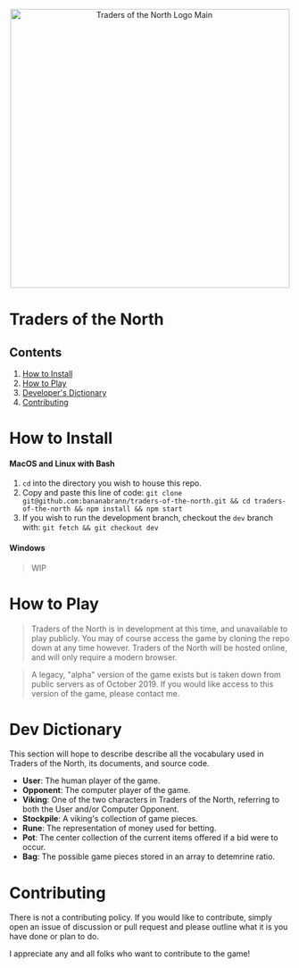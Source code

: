 <div>
  <p align="center">
    <img src="https://traders-of-the-north.s3.amazonaws.com/traders-of-the-north-logo-main.png" alt="Traders of the North Logo Main" width="500" align="center" />
  </p>

</div>

# Traders of the North
## Contents
1. [How to Install](#how-to-install)
1. [How to Play](#how-to-play)
1. [Developer's Dictionary](#dev-dictionary)
1. [Contributing](#contributing)

# How to Install
#### MacOS and Linux with Bash
1. `cd` into the directory you wish to house this repo.
1. Copy and paste this line of code: `git clone git@github.com:bananabrann/traders-of-the-north.git && cd traders-of-the-north && npm install && npm start`
1. If you wish to run the development branch, checkout the `dev` branch with: `git fetch && git checkout dev`

#### Windows
>WIP

# How to Play
>Traders of the North is in development at this time, and unavailable to play publicly. You may of course access the game by cloning the repo down at any time however.
Traders of the North will be hosted online, and will only require a modern browser.

>A legacy, "alpha" version of the game exists but is taken down from public servers as of October 2019. If you would like access to this version of the game, please contact me.

# Dev Dictionary
This section will hope to describe describe all the vocabulary used in Traders of the North, its documents, and source code.

- **User**: The human player of the game.
- **Opponent**: The computer player of the game.
- **Viking**: One of the two characters in Traders of the North, referring to both the User and/or Computer Opponent.
- **Stockpile**: A viking's collection of game pieces.
- **Rune**: The representation of money used for betting.
- **Pot**: The center collection of the current items offered if a bid were to occur.
- **Bag**: The possible game pieces stored in an array to detemrine ratio.

# Contributing
There is not a contributing policy. If you would like to contribute, simply open an issue of discussion or pull request and please outline what it is you have done or plan to do.

I appreciate any and all folks who want to contribute to the game!
